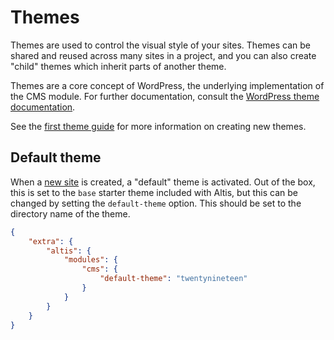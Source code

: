 # Themes

Themes are used to control the visual style of your sites. Themes can be shared and reused across many sites in a project, and you can also create "child" themes which inherit parts of another theme.

Themes are a core concept of WordPress, the underlying implementation of the CMS module. For further documentation, consult the [WordPress theme documentation](https://developer.wordpress.org/themes/).

See the [first theme guide](docs://getting-started/first-theme.md) for more information on creating new themes.


## Default theme

When a [new site](docs://guides/multiple-sites.md) is created, a "default" theme is activated. Out of the box, this is set to the `base` starter theme included with Altis, but this can be changed by setting the `default-theme` option. This should be set to the directory name of the theme.

```json
{
	"extra": {
		"altis": {
			"modules": {
				"cms": {
					"default-theme": "twentynineteen"
				}
			}
		}
	}
}
```
